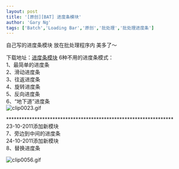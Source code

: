 ```yaml
---
layout: post
title: '[原创][BAT] 进度条模块'
author: 'Gary Ng'
tags: ['Batch','Loading Bar','原创','批处理','批处理进度条']
---
```


自己写的进度条模块
放在批处理程序内
美多了～
  
  
下载地址：[进度条模块](http://db.tt/4ioaxmdE)
6种不用的进度条模式：  
 1、最简单的进度条  
2、滑动进度条  
 3、往返进度条  
 4、旋转进度条  
 5、反向进度条  
 6、“地下道”进度条  
![clip0023.gif](http://3.bp.blogspot.com/-NpNiWo7Ep8w/TqTDnNLl2zI/AAAAAAAAAUc/bSpZOerUj7U/s1600/loading1.gif)  
  

\*\*\*\*\*\*\*\*\*\*\*\*\*\*\*\*\*\*\*\*\*\*\*\*\*\*\*\*\*\*\*\*\*\*\*\*\*\*\*\*\*\*\*\*\*\*\*\*\*\*\*\*\*\*\*\*\*\*\*\*\*\*\*\*\*  
 23-10-2011添加新模块  
 7、旁边到中间的进度条  
 24-10-2011添加新模块  
 8、替换进度条  

![clip0056.gif](http://2.bp.blogspot.com/-_gTT9zN2RDY/TqUzbirMteI/AAAAAAAAAUk/Z4lpgmmtups/s1600/clip0056.gif)  
  

